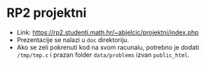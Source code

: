 # RP2 projektni

* Link: https://rp2.studenti.math.hr/~abjelcic/projektni/index.php
* Prezentacije se nalazi u <code>doc</code> direktoriju.
* Ako se zeli pokrenuti kod na svom racunalu, potrebno je dodati <code>/tmp/tmp.c</code> i prazan folder <code>data/problems</code> izvan <code>public_html</code>.

